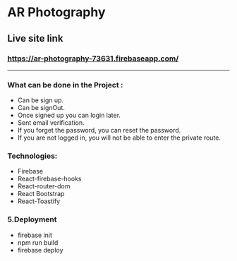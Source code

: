 # AR Photography

## Live site link
### https://ar-photography-73631.firebaseapp.com/

<hr>

### What can be done in the Project :
- Can be sign up.
- Can be signOut.
- Once signed up you can login later.
- Sent email verification.
- If you forget the password, you can reset the password.
- If you are not logged in, you will not be able to enter the private route.

### Technologies:
- Firebase
- React-firebase-hooks
- React-router-dom
- React Bootstrap
- React-Toastify



### 5.Deployment
* firebase init
* npm run build
* firebase deploy
